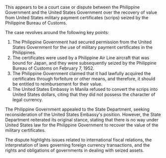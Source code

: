 This appears to be a court case or dispute between the Philippine Government and the United States Government over the recovery of value from United States military payment certificates (scrips) seized by the Philippine Bureau of Customs.

The case revolves around the following key points:

1. The Philippine Government had secured permission from the United States Government for the use of military payment certificates in the Philippines.
2. The certificates were used by a Philippine Air Line aircraft that was bound for Japan, and they were subsequently seized by the Philippine Bureau of Customs on February 7, 1952.
3. The Philippine Government claimed that it had lawfully acquired the certificates through forfeiture or other means, and therefore, it should be entitled to reimbursement for their value.
4. The United States Embassy in Manila refused to convert the scrips into United States dollars, citing that they did not possess the character of legal currency.

The Philippine Government appealed to the State Department, seeking reconsideration of the United States Embassy's position. However, the State Department reiterated its original stance, stating that there is no way under United States law for the Philippine Government to recover the value of the military certificates.

The dispute highlights issues related to international fiscal relations, the interpretation of laws governing foreign currency transactions, and the rights and obligations of governments in dealing with seized assets.